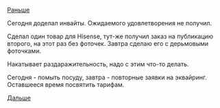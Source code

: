 [Раньше](2016.05.17.md)

Сегодня доделал инвайты. Ожидаемого удовлетворения не получил.

Сделал один товар для Hisense, тут-же получил заказ на публикацию второго, на этот раз без фоточек.
Завтра сделаю его с дерьмовыми фоточками.

Накатывает раздаражительность, надо с этим что-то делать.

Сегодня - помыть посуду, завтра - повторные заявки на эквайринг.
Оставшееся время посвятить тарифам.

[Дальше](2016.05.19.md)